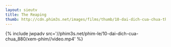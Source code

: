 ```yaml
---
layout: sieutv
title: The Reaping
thumb: http://cdn.phim3s.net/images/films/thumb/10-dai-dich-cua-chua-the-reaping-2007.jpg
---
```

{% include jwpadv src='//phim3s.net/phim-le/10-dai-dich-cua-chua_880/xem-phim//video.mp4' %}